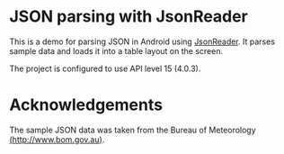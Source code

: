 JSON parsing with JsonReader
============================
This is a demo for parsing JSON in Android using [JsonReader](http://developer.android.com/reference/android/util/JsonReader.html). It parses sample data and loads it into a table layout on the screen.

The project is configured to use API level 15 (4.0.3). 

Acknowledgements
================
The sample JSON data was taken from the Bureau of Meteorology [(http://www.bom.gov.au)](http://www.bom.gov.au).